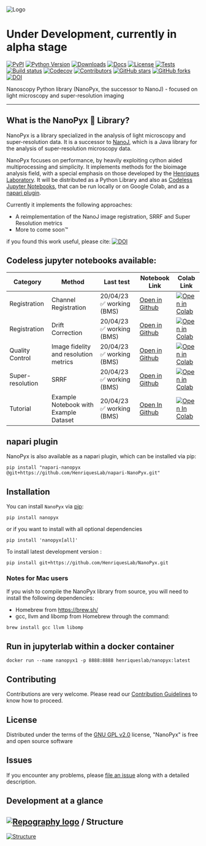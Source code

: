 ![Logo](https://user-images.githubusercontent.com/7071808/235145866-602e9f03-5ad1-47c1-8790-a7ce3b678e89.svg)
# Under Development, currently in alpha stage
[![PyPI](https://img.shields.io/pypi/v/nanopyx.svg?color=green)](https://pypi.org/project/nanopyx)
[![Python Version](https://img.shields.io/pypi/pyversions/nanopyx.svg?color=green)](https://python.org)
[![Downloads](https://img.shields.io/pypi/dm/nanopyx)](https://pypi.org/project/nanopyx)
[![Docs](https://img.shields.io/badge/documentation-link-blueviolet)](https://henriqueslab.github.io/NanoPyx)
[![License](https://img.shields.io/github/license/HenriquesLab/NanoPyx?color=Green)](https://github.com/HenriquesLab/NanoPyx/branch/main/LICENSE.txt)
[![Tests](https://github.com/HenriquesLab/NanoPyx/actions/workflows/nanopyx_oncall_mechanic.yml/badge.svg)](https://github.com/HenriquesLab/NanoPyx/actions/workflows/nanopyx_oncall_mechanic.yml)
[![Build status](https://ci.appveyor.com/api/projects/status/oc7pk3t2h04r60j4?svg=true)](https://ci.appveyor.com/project/paxcalpt/nanopyx)
[![Codecov](https://codecov.io/gh/HenriquesLab/NanoPyx/branch/main/graph/badge.svg)](https://codecov.io/gh/HenriquesLab/NanoPyx)
[![Contributors](https://img.shields.io/github/contributors-anon/HenriquesLab/NanoPyx)](https://github.com/HenriquesLab/NanoPyx/graphs/contributors)
[![GitHub stars](https://img.shields.io/github/stars/HenriquesLab/NanoPyx?style=social)](https://github.com/HenriquesLab/NanoPyx/)
[![GitHub forks](https://img.shields.io/github/forks/HenriquesLab/NanoPyx?style=social)](https://github.com/HenriquesLab/NanoPyx/)
[![DOI](https://zenodo.org/badge/505388398.svg)](https://zenodo.org/badge/latestdoi/505388398)

Nanoscopy Python library (NanoPyx, the successor to NanoJ) - focused on light microscopy and super-resolution imaging

---

## What is the NanoPyx 🔬 Library?

NanoPyx is a library specialized in the analysis of light microscopy and super-resolution data.
It is a successor to [NanoJ](https://github.com/HenriquesLab/NanoJ-Core), which is a Java library for the analysis of super-resolution microscopy data.

NanoPyx focuses on performance, by heavily exploiting cython aided multiprocessing and simplicity. It implements methods for the bioimage analysis field, with a special emphasis on those developed by the [Henriques Laboratory](https://henriqueslab.github.io/).
It will be distributed as a Python Library and also as [Codeless Jupyter Notebooks](https://github.com/HenriquesLab/NanoPyx#codeless-jupyter-notebooks-available), that can be run locally or on Google Colab, and as a [napari plugin](https://github.com/HenriquesLab/NanoPyx#napari-plugin).

Currently it implements the following approaches:
- A reimplementation of the NanoJ image registration, SRRF and Super Resolution metrics
- More to come soon™

if you found this work useful, please cite: [![DOI](https://zenodo.org/badge/505388398.svg)](https://zenodo.org/badge/latestdoi/505388398)

## Codeless jupyter notebooks available:

| Category | Method | Last test | Notebook Link | Colab Link |
| --- | --- | --- | --- | --- |
| Registration | Channel Registration | 20/04/23 ✅ working (BMS) | [Open in Github](https://github.com/HenriquesLab/NanoPyx/blob/main/notebooks/ChannelRegistration.ipynb) | [![Open in Colab](https://colab.research.google.com/assets/colab-badge.svg)](https://githubtocolab.com/HenriquesLab/NanoPyx/blob/main/notebooks/ChannelRegistration.ipynb) |
| Registration | Drift Correction | 20/04/23 ✅ working (BMS) | [Open in Github](https://github.com/HenriquesLab/NanoPyx/blob/main/notebooks/DriftCorrection.ipynb) | [![Open in Colab](https://colab.research.google.com/assets/colab-badge.svg)](https://githubtocolab.com/HenriquesLab/NanoPyx/blob/main/notebooks/DriftCorrection.ipynb) |
| Quality Control | Image fidelity and resolution metrics | 20/04/23 ✅ working (BMS) | [Open in Github](https://github.com/HenriquesLab/NanoPyx/blob/main/notebooks/SRMetrics.ipynb) | [![Open in Colab](https://colab.research.google.com/assets/colab-badge.svg)](https://githubtocolab.com/HenriquesLab/NanoPyx/blob/main/notebooks/SRMetrics.ipynb) |
| Super-resolution | SRRF | 20/04/23 ✅ working (BMS) | [Open in Github](https://github.com/HenriquesLab/NanoPyx/blob/main/notebooks/SRRFandQC.ipynb) | [![Open in Colab](https://colab.research.google.com/assets/colab-badge.svg)](https://githubtocolab.com/HenriquesLab/NanoPyx/blob/main/notebooks/SRRFandQC.ipynb) |
| Tutorial | Example Notebook with Example Dataset | 20/04/23 ✅ working (BMS) | [Open In Github](https://github.com/HenriquesLab/NanoPyx/blob/main/notebooks/ExampleDataSRRFandQC.ipynb) | [![Open In Colab](https://colab.research.google.com/assets/colab-badge.svg)](https://githubtocolab.com/HenriquesLab/NanoPyx/blob/main/notebooks/ExampleDataSRRFandQC.ipynb) |

## napari plugin

NanoPyx is also available as a napari plugin, which can be installed via pip:

```pip install "napari-nanopyx @git+https://github.com/HenriquesLab/napari-NanoPyx.git"```

## Installation

You can install `NanoPyx` via [pip]:

```shell
pip install nanopyx
```

or if you want to install with all optional dependencies

```shell
pip install 'nanopyx[all]'
```

To install latest development version :

```shell
pip install git+https://github.com/HenriquesLab/NanoPyx.git
```

### Notes for Mac users

If you wish to compile the NanoPyx library from source, you will need to install the following dependencies:

- Homebrew from <https://brew.sh/>
- gcc, llvm and libomp from Homebrew through the command:

```shell
brew install gcc llvm libomp
```

## Run in jupyterlab within a docker container

```shell
docker run --name nanopyx1 -p 8888:8888 henriqueslab/nanopyx:latest
```

## Contributing

Contributions are very welcome.
Please read our [Contribution Guidelines](https://github.com/HenriquesLab/NanoPyx/blob/main/CONTRIBUTING.md) to know how to proceed.

## License

Distributed under the terms of the [GNU GPL v2.0] license,
"NanoPyx" is free and open source software

## Issues

If you encounter any problems, please [file an issue] along with a detailed description.

[gnu gpl v2.0]: http://www.gnu.org/licenses/gpl-2.0.txt
[file an issue]: https://github.com/HenriquesLab/NanoPyx/issues
[pip]: https://pypi.org/project/pip/

## Development at a glance

## [![Repography logo](https://images.repography.com/logo.svg)](https://repography.com) / Structure

[![Structure](https://images.repography.com/33651790/HenriquesLab/NanoPyx/structure/6USKh-PjgkYlbiepDRN9aThOShl3TNx_VkIycH0M6e0/Sqp8CSmE3HObh4_sa8_-IsUByYshpCVQpMuu1E_Fwiw_table.svg)](https://github.com/HenriquesLab/NanoPyx)
